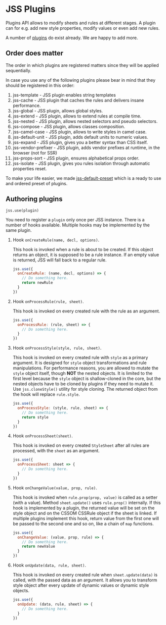 # JSS Plugins

Plugins API allows to modify sheets and rules at different stages. A plugin can for e.g. add new style properties, modify values or even add new rules.

A number of [plugins](https://github.com/cssinjs?q=plugin) do exist already. We are happy to add more.

## Order does matter

The order in which plugins are registered matters since they will be applied sequentially.

In case you use any of the following plugins please bear in mind that they should be registered in this order:

1.  jss-template - JSS plugin enables string templates
1.  jss-cache - JSS plugin that caches the rules and delivers insane performance.
1.  jss-global - JSS plugin, allows global styles.
1.  jss-extend - JSS plugin, allows to extend rules at compile time.
1.  jss-nested - JSS plugin, allows nested selectors and pseudo selectors.
1.  jss-compose - JSS plugin, allows classes composition.
1.  jss-camel-case - JSS plugin, allows to write styles in camel case.
1.  jss-default-unit - JSS plugin, adds default units to numeric values.
1.  jss-expand - JSS plugin, gives you a better syntax than CSS itself.
1.  jss-vendor-prefixer - JSS plugin, adds vendor prefixes at runtime, in the browser (not for SSR)
1.  jss-props-sort - JSS plugin, ensures alphabetical props order.
1.  jss-isolate - JSS plugin, gives you rules isolation through automatic properties reset.

To make your life easier, we made [jss-default-preset](https://www.npmjs.com/package/jss-preset-default) which is a ready to use and ordered preset of plugins.

## Authoring plugins

`jss.use(plugin)`

You need to register a `plugin` only once per JSS instance. There is a number of hooks available. Multiple hooks may be implemented by the same plugin.

1.  Hook `onCreateRule(name, decl, options)`.

    This hook is invoked when a rule is about to be created. If this object returns an object, it is supposed to be a rule instance. If an empty value is returned, JSS will fall back to a regular rule.

    ```javascript
    jss.use({
      onCreateRule: (name, decl, options) => {
        // Do something here.
        return newRule
      }
    })
    ```

1.  Hook `onProcessRule(rule, sheet)`.

    This hook is invoked on every created rule with the rule as an argument.

    ```javascript
    jss.use({
      onProcessRule: (rule, sheet) => {
        // Do something here.
      }
    })
    ```

1.  Hook `onProcessStyle(style, rule, sheet)`.

    This hook is invoked on every created rule with `style` as a primary argument. It is designed for `style` object transformations and rule manipulations. For performance reasons, you are allowed to mutate the `style` object itself, though **NOT** the nested objects. It is limited to the first level because the `style` object is shallow-cloned in the core, but the nested objects have to be cloned by plugins if they need to mutate it. Use `jss.cloneStyle()` utility for style cloning. The returned object from the hook will replace `rule.style`.

    ```javascript
    jss.use({
      onProcessStyle: (style, rule, sheet) => {
        // Do something here.
        return style
      }
    })
    ```

1.  Hook `onProcessSheet(sheet)`.

    This hook is invoked on every created `StyleSheet` after all rules are processed, with the `sheet` as an argument.

    ```javascript
    jss.use({
      onProcessSheet: sheet => {
        // Do something here.
      }
    })
    ```

1.  Hook `onChangeValue(value, prop, rule)`.

    This hook is invoked when `rule.prop(prop, value)` is called as a setter (with a value). Method `sheet.update()` uses `rule.prop()` internally. If this hook is implemented by a plugin, the returned value will be set on the style object and on the CSSOM CSSRule object if the sheet is linked. If multiple plugins implement this hook, return value from the first one will be passed to the second one and so on, like a chain of `map` functions.

    ```javascript
    jss.use({
      onChangeValue: (value, prop, rule) => {
        // Do something here.
        return newValue
      }
    })
    ```

1.  Hook `onUpdate(data, rule, sheet)`.

    This hook is invoked on every created rule when `sheet.update(data)` is called, with the passed data as an argument. It allows you to transform style object after every update of dynamic values or dynamic style objects.

    ```javascript
    jss.use({
      onUpdate: (data, rule, sheet) => {
        // Do something here.
      }
    })
    ```
